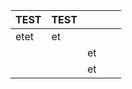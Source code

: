 | TEST  | TEST  |   |   |   |
|---|---|---|---|---|
| etet  |  et |   |   |   |
|   |   | et  |   |   |
|   |   | et  |   |   |